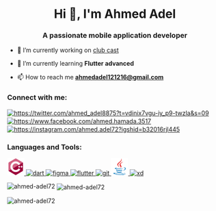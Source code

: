 <h1 align="center">Hi 👋, I'm Ahmed Adel</h1>
<h3 align="center">A passionate mobile application developer</h3>

- 🔭 I’m currently working on [club cast](https://github.com/Ahmed-Adel72/club_cast)

- 🌱 I’m currently learning **Flutter advanced**

- 📫 How to reach me **ahmedadel121216@gmail.com**

<h3 align="left">Connect with me:</h3>
<p align="left">
<a href="https://twitter.com/https://twitter.com/ahmed_adel8875?t=vdinix7vgu-iy_p9-twzla&s=09" target="blank"><img align="center" src="https://raw.githubusercontent.com/rahuldkjain/github-profile-readme-generator/master/src/images/icons/Social/twitter.svg" alt="https://twitter.com/ahmed_adel8875?t=vdinix7vgu-iy_p9-twzla&s=09" height="30" width="40" /></a>
<a href="https://fb.com/https://www.facebook.com/ahmed.hamada.3517" target="blank"><img align="center" src="https://raw.githubusercontent.com/rahuldkjain/github-profile-readme-generator/master/src/images/icons/Social/facebook.svg" alt="https://www.facebook.com/ahmed.hamada.3517" height="30" width="40" /></a>
<a href="https://instagram.com/https://instagram.com/ahmed.adel72?igshid=b32016rjl445" target="blank"><img align="center" src="https://raw.githubusercontent.com/rahuldkjain/github-profile-readme-generator/master/src/images/icons/Social/instagram.svg" alt="https://instagram.com/ahmed.adel72?igshid=b32016rjl445" height="30" width="40" /></a>
</p>

<h3 align="left">Languages and Tools:</h3>
<p align="left"> <a href="https://www.w3schools.com/cpp/" target="_blank" rel="noreferrer"> <img src="https://raw.githubusercontent.com/devicons/devicon/master/icons/cplusplus/cplusplus-original.svg" alt="cplusplus" width="40" height="40"/> </a> <a href="https://dart.dev" target="_blank" rel="noreferrer"> <img src="https://www.vectorlogo.zone/logos/dartlang/dartlang-icon.svg" alt="dart" width="40" height="40"/> </a> <a href="https://www.figma.com/" target="_blank" rel="noreferrer"> <img src="https://www.vectorlogo.zone/logos/figma/figma-icon.svg" alt="figma" width="40" height="40"/> </a> <a href="https://flutter.dev" target="_blank" rel="noreferrer"> <img src="https://www.vectorlogo.zone/logos/flutterio/flutterio-icon.svg" alt="flutter" width="40" height="40"/> </a> <a href="https://git-scm.com/" target="_blank" rel="noreferrer"> <img src="https://www.vectorlogo.zone/logos/git-scm/git-scm-icon.svg" alt="git" width="40" height="40"/> </a> <a href="https://www.java.com" target="_blank" rel="noreferrer"> <img src="https://raw.githubusercontent.com/devicons/devicon/master/icons/java/java-original.svg" alt="java" width="40" height="40"/> </a> <a href="https://www.adobe.com/products/xd.html" target="_blank" rel="noreferrer"> <img src="https://cdn.worldvectorlogo.com/logos/adobe-xd.svg" alt="xd" width="40" height="40"/> </a> </p>

<p><img align="left" src="https://github-readme-stats.vercel.app/api/top-langs?username=ahmed-adel72&show_icons=true&locale=en&layout=compact" alt="ahmed-adel72" /></p>

<p>&nbsp;<img align="center" src="https://github-readme-stats.vercel.app/api?username=ahmed-adel72&show_icons=true&locale=en" alt="ahmed-adel72" /></p>

<p><img align="center" src="https://github-readme-streak-stats.herokuapp.com/?user=ahmed-adel72&" alt="ahmed-adel72" /></p>

